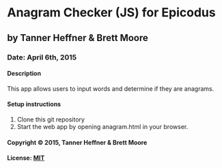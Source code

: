 # Anagram Checker (JS) for Epicodus
## by Tanner Heffner & Brett Moore
### Date: April 6th, 2015
#### Description

This app allows users to input words and determine if they are anagrams.

#### Setup instructions
1. Clone this git repository
2. Start the web app by opening anagram.html in your browser.

#### Copyright © 2015, Tanner Heffner & Brett Moore

#### License: [MIT](https://github.com/twbs/bootstrap/blob/master/LICENSE)  
